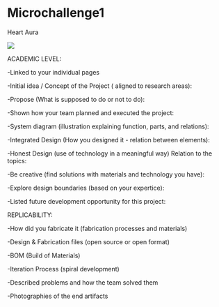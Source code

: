 # Microchallenge1
Heart Aura

![](images/bio%20material.jpg.jpg)

ACADEMIC LEVEL:

-Linked to your individual pages

-Initial idea / Concept of the Project ( aligned to research areas):

-Propose (What is supposed to do or not to do):


-Shown how your team planned and executed the project:

-System diagram (illustration explaining function, parts, and relations):

-Integrated Design (How you designed it - relation between elements):

-Honest Design (use of technology in a meaningful way) Relation to the topics:

-Be creative (find solutions with materials and technology you have):

-Explore design boundaries (based on your expertice):

-Listed future development opportunity for this project:



REPLICABILITY:

-How did you fabricate it (fabrication processes and materials)

-Design & Fabrication files (open source or open format)

-BOM (Build of Materials)

-Iteration Process (spiral development)

-Described problems and how the team solved them

-Photographies of the end artifacts
